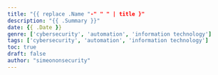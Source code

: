 ```yaml
---
title: "{{ replace .Name "-" " " | title }"
description: "{{ .Summary }}"
date: {{ .Date }}
genre: ['cybersecurity', 'automation', 'information technology']
tags: ['cybersecurity', 'automation', 'information technology']
toc: true
draft: false
author: "simeononsecurity"
---
```

